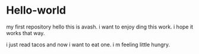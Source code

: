 # Hello-world
my first repository
hello this is avash. i want to enjoy ding this work. i hope it works that way.

i just read tacos and now i want to eat one. i m feeling little hungry.
